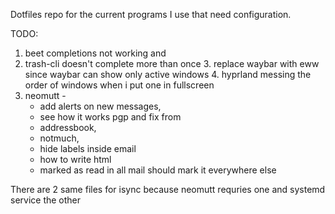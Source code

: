 Dotfiles repo for the current programs I use that need configuration.

TODO:
1. beet completions not working and 
2. trash-cli doesn't complete more than once
    3. replace waybar with eww since waybar can show only active windows
    4. hyprland messing the order of windows when i put one in fullscreen
4. neomutt -  
    * add alerts on new messages,
    * see how it works pgp and fix from
    * addressbook, 
    * notmuch, 
    * hide labels inside email
    * how to write html
    * marked as read in all mail should mark it everywhere else

There are 2 same files for isync because neomutt requries one and systemd
service the other
